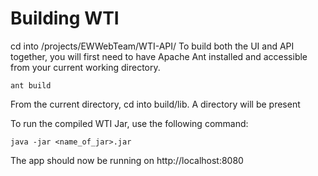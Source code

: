 # Building WTI
cd into /projects/EWWebTeam/WTI-API/
To build both the UI and API together, you will first need to have Apache Ant installed and accessible from your current working directory.

`ant build`

From the current directory, cd into build/lib. A directory will be present 

To run the compiled WTI Jar, use the following command:

`java -jar <name_of_jar>.jar`

The app should now be running on http://localhost:8080